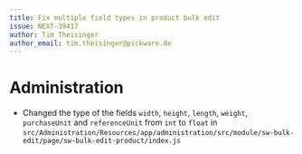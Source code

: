 ```yaml
---
title: Fix multiple field types in product bulk edit
issue: NEXT-39417
author: Tim Theisinger
author_email: tim.theisinger@pickware.de
---
```


# Administration
* Changed the type of the fields `width`, `height`, `length`, `weight`, `purchaseUnit` and `referenceUnit` from `int` to `float` in `src/Administration/Resources/app/administration/src/module/sw-bulk-edit/page/sw-bulk-edit-product/index.js`  
